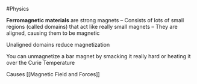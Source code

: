 #Physics 

**Ferromagnetic materials** are strong magnets
	– Consists of lots of small regions (called domains) that act like really small magnets
	– They are aligned, causing them to be magnetic

Unaligned domains reduce magnetization

You can unmagnetize a bar magnet by smacking it really hard or heating it over the Curie Temperature

Causes [[Magnetic Field and Forces]]